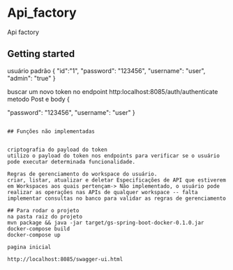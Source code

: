 # Api_factory

Api factory

## Getting started

usuário padrão
{
  "id":"1",
  "password": "123456",
  "username": "user",
  "admin": "true"
}


buscar um novo token no endpoint http:localhost:8085/auth/authenticate metodo Post e body
{
 
  "password": "123456",
  "username": "user"
}
```

## Funções não implementadas


criptografia do payload do token
utilizo o payload do token nos endpoints para verificar se o usuário pode executar determinada funcionalidade.

Regras de gerenciamento do workspace do usuário.
criar, listar, atualizar e deletar Especificações de API que estiverem em Workspaces aos quais pertençam-> Não implementado, o usuário pode realizar as operações nas APIs de qualquer workspace -- falta implementar consultas no banco para validar as regras de gerenciamento

## Para rodar o projeto
na pasta raiz do projeto
mvn package && java -jar target/gs-spring-boot-docker-0.1.0.jar
docker-compose build
docker-compose up

pagina inicial

http://localhost:8085/swagger-ui.html
